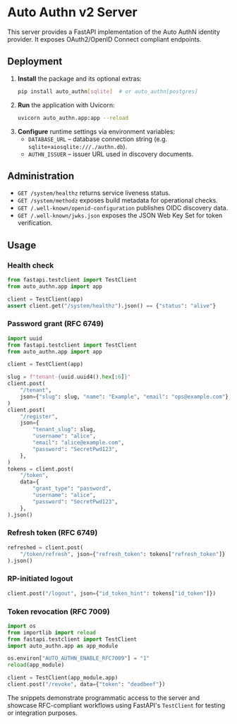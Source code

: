 # Auto Authn v2 Server

This server provides a FastAPI implementation of the Auto AuthN identity provider. It exposes OAuth2/OpenID Connect compliant endpoints.

## Deployment

1. **Install** the package and its optional extras:
   ```bash
   pip install auto_authn[sqlite]  # or auto_authn[postgres]
   ```
2. **Run** the application with Uvicorn:
   ```bash
   uvicorn auto_authn.app:app --reload
   ```
3. **Configure** runtime settings via environment variables:
   - `DATABASE_URL` – database connection string (e.g. `sqlite+aiosqlite:///./authn.db`).
   - `AUTHN_ISSUER` – issuer URL used in discovery documents.

## Administration

- `GET /system/healthz` returns service liveness status.
- `GET /system/methodz` exposes build metadata for operational checks.
- `GET /.well-known/openid-configuration` publishes OIDC discovery data.
- `GET /.well-known/jwks.json` exposes the JSON Web Key Set for token verification.

## Usage

### Health check

```python
from fastapi.testclient import TestClient
from auto_authn.app import app

client = TestClient(app)
assert client.get("/system/healthz").json() == {"status": "alive"}
```

### Password grant (RFC 6749)

```python
import uuid
from fastapi.testclient import TestClient
from auto_authn.app import app

client = TestClient(app)

slug = f"tenant-{uuid.uuid4().hex[:6]}"
client.post(
    "/tenant",
    json={"slug": slug, "name": "Example", "email": "ops@example.com"},
)
client.post(
    "/register",
    json={
        "tenant_slug": slug,
        "username": "alice",
        "email": "alice@example.com",
        "password": "SecretPwd123",
    },
)
tokens = client.post(
    "/token",
    data={
        "grant_type": "password",
        "username": "alice",
        "password": "SecretPwd123",
    },
).json()
```

### Refresh token (RFC 6749)

```python
refreshed = client.post(
    "/token/refresh", json={"refresh_token": tokens["refresh_token"]}
).json()
```

### RP-initiated logout

```python
client.post("/logout", json={"id_token_hint": tokens["id_token"]})
```

### Token revocation (RFC 7009)

```python
import os
from importlib import reload
from fastapi.testclient import TestClient
import auto_authn.app as app_module

os.environ["AUTO_AUTHN_ENABLE_RFC7009"] = "1"
reload(app_module)

client = TestClient(app_module.app)
client.post("/revoke", data={"token": "deadbeef"})
```

The snippets demonstrate programmatic access to the server and showcase RFC-compliant
workflows using FastAPI's `TestClient` for testing or integration purposes.
